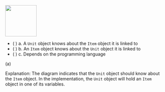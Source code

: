 <panel header="{{ icon_Q_A }} What does the navigability given by this diagram mean?">
<question>

<img src="{{baseUrl}}/uml/classDiagrams/associations/navigability/images/unitItem.png" height="100" />
<p/>

- ( ) a. A `Unit` object knows about the `Item` object it is linked to
- ( ) b. An `Item` object knows about the `Unit` object it is linked to
- ( ) c. Depends on the programming language

<div slot="answer">

(a)

Explanation: The diagram indicates that the `Unit` object should know about the `Item` object. In the implementation, the `Unit` object will hold an `Item` object in one of its variables.

</div>
</question>
</panel>

